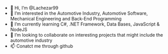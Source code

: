 - 👋 Hi, I’m @Lachezar99
- 👀 I’m interested in the Automotive Industry, Automotive Software, Mechanical Engineering and Back-End Programming
- 🌱 I’m currently learning C#, .NET Framework, Data Bases, JavaScript & NodeJS
- 💞️ I’m looking to collaborate on interesting projects that might include the automotive industry
- 📫 Conatct me through github

<!---
Lachezar99/Lachezar99 is a ✨ special ✨ repository because its `README.md` (this file) appears on your GitHub profile.
You can click the Preview link to take a look at your changes.
--->
